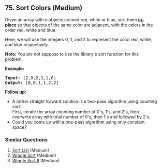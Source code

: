 <!--|This file generated by command(leetcode description); DO NOT EDIT.    |-->
<!--+----------------------------------------------------------------------+-->
<!--|@author    Openset <openset.wang@gmail.com>                           |-->
<!--|@link      https://github.com/openset                                 |-->
<!--|@home      https://github.com/openset/leetcode                        |-->
<!--+----------------------------------------------------------------------+-->

## 75. Sort Colors (Medium)

<p>Given an array with <em>n</em> objects colored red, white or blue, sort them <strong><a href="https://en.wikipedia.org/wiki/In-place_algorithm" target="_blank">in-place</a>&nbsp;</strong>so that objects of the same color are adjacent, with the colors in the order red, white and blue.</p>

<p>Here, we will use the integers 0, 1, and 2 to represent the color red, white, and blue respectively.</p>

<p><strong>Note:</strong>&nbsp;You are not suppose to use the library&#39;s sort function for this problem.</p>

<p><strong>Example:</strong></p>

<pre>
<strong>Input:</strong> [2,0,2,1,1,0]
<strong>Output:</strong> [0,0,1,1,2,2]</pre>

<p><strong>Follow up:</strong></p>

<ul>
	<li>A rather straight forward solution is a two-pass algorithm using counting sort.<br />
	First, iterate the array counting number of 0&#39;s, 1&#39;s, and 2&#39;s, then overwrite array with total number of 0&#39;s, then 1&#39;s and followed by 2&#39;s.</li>
	<li>Could you come up with a&nbsp;one-pass algorithm using only constant space?</li>
</ul>


### Similar Questions
  1. [Sort List](https://github.com/openset/leetcode/tree/master/problems/sort-list) (Medium)
  1. [Wiggle Sort](https://github.com/openset/leetcode/tree/master/problems/wiggle-sort) (Medium)
  1. [Wiggle Sort II](https://github.com/openset/leetcode/tree/master/problems/wiggle-sort-ii) (Medium)
